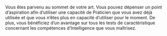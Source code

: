 ﻿---
id: class_wise_fr.md#perfection
name: Perfection
---

Vous êtes parvenu au sommet de votre art. Vous pouvez dépenser un point d’aspiration afin d’utiliser une capacité de Praticien que vous avez déjà utilisée et que vous n’êtes plus en capacité d’utiliser pour le moment. De plus, vous bénéficiez d’un avantage sur tous les tests de caractéristique concernant les compétences d’Intelligence que vous maîtrisez.

